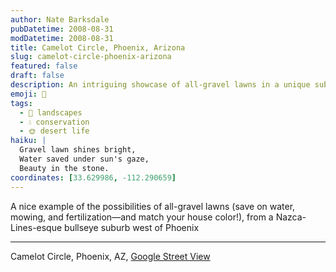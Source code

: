```yaml
---
author: Nate Barksdale
pubDatetime: 2008-08-31
modDatetime: 2008-08-31
title: Camelot Circle, Phoenix, Arizona
slug: camelot-circle-phoenix-arizona
featured: false
draft: false
description: An intriguing showcase of all-gravel lawns in a unique suburb west of Phoenix, complete with environmental benefits.
emoji: 🌵
tags:
  - 🏡 landscapes
  - 💧 conservation
  - 🌞 desert life
haiku: |
  Gravel lawn shines bright,  
  Water saved under sun's gaze,  
  Beauty in the stone.
coordinates: [33.629986, -112.290659]
---
```


A nice example of the possibilities of all-gravel lawns (save on water, mowing, and fertilization—and match your house color!), from a Nazca-Lines-esque bullseye suburb west of Phoenix

---

Camelot Circle, Phoenix, AZ, [Google Street View](http://maps.google.com/?ie=UTF8&ll=33.629986,-112.290659&spn=0.05317,0.103769&t=h&z=14&layer=c&cbll=33.618689,-112.29365&panoid=M1FKRZKNnEJKpKV_6DgWNA&cbp=1,270.84695892704553,,0,7.993476776434358)
